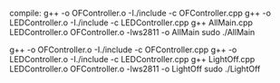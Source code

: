 compile:
g++ -o OFController.o -I./include -c OFController.cpp
g++ -o LEDController.o -I./include -c LEDController.cpp
g++ AllMain.cpp LEDController.o OFController.o -lws2811 -o AllMain
sudo ./AllMain

g++ -o OFController.o -I./include -c OFController.cpp
g++ -o LEDController.o -I./include -c LEDController.cpp
g++ LightOff.cpp LEDController.o OFController.o -lws2811 -o LightOff
sudo ./LightOff
